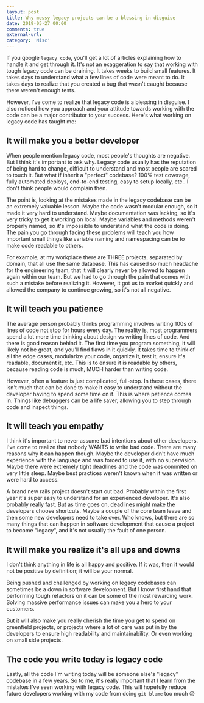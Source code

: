 ```yaml
---
layout: post
title: Why messy legacy projects can be a blessing in disguise
date: 2019-05-27 00:00
comments: true
external-url:
category: 'Misc'
---
```


If you google `legacy code`, you'll get a lot of articles explaining how to handle it and get through it. It's not an exaggeration to say that working with tough legacy code can be draining. It takes weeks to build small features. It takes days to understand what a few lines of code were meant to do. It takes days to realize that you created a bug that wasn't caught because there weren't enough tests.

However, I've come to realize that legacy code is a blessing in disguise. I also noticed how you approach and your attitude towards working with the code can be a major contributor to your success. Here's what working on legacy code has taught me:

## It will make you a better developer

When people mention legacy code, most people's thoughts are negative. But I think it's important to ask why. Legacy code usually has the reputation of being hard to change, difficult to understand and most people are scared to touch it. But what if inherit a "perfect" codebase? 100% test coverage, fully automated deploys, end-to-end testing, easy to setup locally, etc.. I don't think people would complain then.

The point is, looking at the mistakes made in the legacy codebase can be an extremely valuable lesson. Maybe the code wasn't modular enough, so it made it very hard to understand. Maybe documentation was lacking, so it's very tricky to get it working on local. Maybe variables and methods weren't properly named, so it's impossible to understand what the code is doing. The pain you go through facing these problems will teach you how important small things like variable naming and namespacing can be to make code readable to others.

For example, at my workplace there are THREE projects, separated by domain, that all use the same database. This has caused so much headache for the engineering team, that it will clearly never be allowed to happen again within our team. But we had to go through the pain that comes with such a mistake before realizing it. However, it got us to market quickly and allowed the company to continue growing, so it's not all negative.

## It will teach you patience

The average person probably thinks programming involves writing 100s of lines of code not stop for hours every day. The reality is, most programmers spend a lot more time thinking about design vs writing lines of code. And there is good reason behind it. The first time you program something, it will likely not be great, and you'll find flaws in it quickly. It takes time to think of all the edge cases, modularize your code, organize it, test it, ensure it's readable, document it, etc. This is to ensure it is readable by others, because reading code is much, MUCH harder than writing code.

However, often a feature is just complicated, full-stop. In these cases, there isn't much that can be done to make it easy to understand without the developer having to spend some time on it. This is where patience comes in. Things like debuggers can be a life saver, allowing you to step through code and inspect things.

## It will teach you empathy

I think it's important to never assume bad intentions about other developers. I've come to realize that nobody WANTS to write bad code. There are many reasons why it can happen though. Maybe the developer didn't have much experience with the language and was forced to use it, with no supervision. Maybe there were extremely tight deadlines and the code was commited on very little sleep. Maybe best practices weren't known when it was written or were hard to access.

A brand new rails project doesn't start out bad. Probably within the first year it's super easy to understand for an experienced developer. It's also probably really fast. But as time goes on, deadlines might make the developers choose shortcuts. Maybe a couple of the core team leave and then some new developers need to take over. Who knows, but there are so many things that can happen in software development that cause a project to become "legacy", and it's not usually the fault of one person.

## It will make you realize it's all ups and downs

I don't think anything in life is all happy and positive. If it was, then it would not be positive by definition; it will be your normal.

Being pushed and challenged by working on legacy codebases can sometimes be a down in software development. But I know first hand that performing tough refactors on it can be some of the most rewarding work. Solving massive performance issues can make you a hero to your customers.

But it will also make you really cherish the time you get to spend on greenfield projects, or projects where a lot of care was put in by the developers to ensure high readability and maintainability. Or even working on small side projects.

## The code you write today is legacy code

Lastly, all the code I'm writing today will be someone else's "legacy" codebase in a few years. So to me, it's really important that I learn from the mistakes I've seen working with legacy code. This will hopefully reduce future developers working with my code from doing `git blame` too much 😝
